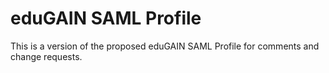 # eduGAIN SAML Profile

This is a version of the proposed eduGAIN SAML Profile for comments and change requests. 
